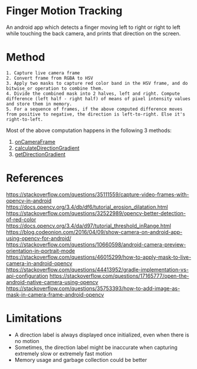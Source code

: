 # Finger Motion Tracking

An android app which detects a finger moving left to right or right to left while touching the back camera, and prints that direction on the screen.

# Method

```
1. Capture live camera frame
2. Convert frame from RGBA to HSV
3. Apply two masks to capture red color band in the HSV frame, and do bitwise_or operation to combine them.
4. Divide the combined mask into 2 halves, left and right. Compute difference (left half - right half) of means of pixel intensity values and store them in memory.
5. For a sequence of frames, if the above computed difference moves from positive to negative, the direction is left-to-right. Else it's right-to-left.
```

Most of the above computation happens in the following 3 methods:
1. [onCameraFrame](https://github.com/anantmittal/finger-camera-tracking/blob/main/app/src/main/java/com/example/msr/MainActivity.java#L153)
2. [calculateDirectionGradient](https://github.com/anantmittal/finger-camera-tracking/blob/main/app/src/main/java/com/example/msr/DiffGradientCalculator.java#L24)
3. [getDirectionGradient](https://github.com/anantmittal/finger-camera-tracking/blob/main/app/src/main/java/com/example/msr/DiffGradientCalculator.java#L64)

# References

https://stackoverflow.com/questions/35111559/capture-video-frames-with-opencv-in-android
https://docs.opencv.org/3.4/db/df6/tutorial_erosion_dilatation.html
https://stackoverflow.com/questions/32522989/opencv-better-detection-of-red-color
https://docs.opencv.org/3.4/da/d97/tutorial_threshold_inRange.html
https://blog.codeonion.com/2016/04/09/show-camera-on-android-app-using-opencv-for-android/
https://stackoverflow.com/questions/10660598/android-camera-preview-orientation-in-portrait-mode
https://stackoverflow.com/questions/46015299/how-to-apply-mask-to-live-camera-in-android-opencv
https://stackoverflow.com/questions/44413952/gradle-implementation-vs-api-configuration
https://stackoverflow.com/questions/17165777/open-the-android-native-camera-using-opencv
https://stackoverflow.com/questions/35753393/how-to-add-image-as-mask-in-camera-frame-android-opencv


# Limitations

* A direction label is always displayed once initialized, even when there is no motion
* Sometimes, the direction label might be inaccurate when capturing extremely slow or extremely fast motion
* Memory usage and garbage collection could be better
